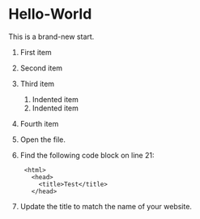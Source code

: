 # Hello-World
This is a brand-new start.

1. First item
2. Second item
3. Third item
    1. Indented item
    2. Indented item
4. Fourth item
1. Open the file.
2. Find the following code block on line 21:

        <html>
          <head>
            <title>Test</title>
          </head>

3. Update the title to match the name of your website.
